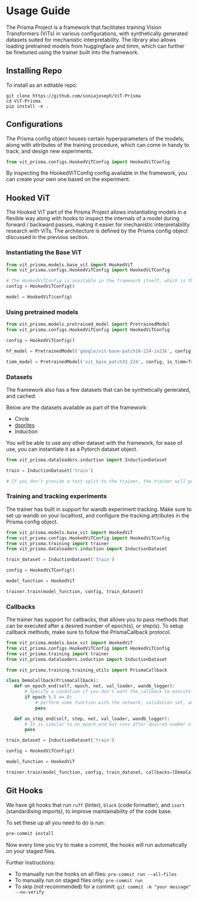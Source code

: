 # Usage Guide

The Prisma Project is a framework that facilitates training Vision Transformers (ViTs) in various configurations, with synthetically generated datasets suited for mechanistic interpretability. The library also allows loading pretrained models from huggingface and timm, which can further be finetuned using the trainer built into the framework.

## Installing Repo

To install as an editable repo:

```
git clone https://github.com/soniajoseph/ViT-Prisma
cd ViT-Prisma
pip install -e .
```

## Configurations 

The Prisma config object houses certain hyperparameters of the models, along with attributes of the training procedure, which can come in handy to track, and design new experiments. 

```python
from vit_prisma.configs.HookedViTConfig import HookedViTConfig
```
By inspecting the HookedViTConfig config available in the framework, you can create your own one based on the experiment.

## Hooked ViT

The Hooked ViT part of the Prisma Project allows instantiating models in a flexible way along with hooks to inspect the internals of a model during forward / backward passes, making it easier for mechanistic interpretability research with ViTs. The architecture is defined by the Prisma config object discussed in the previous section.

### Instantiating the Base ViT 

```python
from vit_prisma.models.base_vit import HookedViT
from vit_prisma.configs.HookedViTConfig import HookedViTConfig

# The HookedViTConfig is available in the framework itself, which is the base setup for any experiment, one can customize it as per the requirements of an experiment.
config = HookedViTConfig()

model = HookedViT(config)
```

### Using pretrained models

```python
from vit_prisma.models.pretrained_model import PretrainedModel
from vit_prisma.configs.HookedViTConfig import HookedViTConfig

config = HookedViTConfig()

hf_model = PretrainedModel('google/vit-base-patch16-224-in21k', config)

timm_model = PretrainedModel('vit_base_patch32_224', config, is_timm=True)
```

### Datasets

The framework also has a few datasets that can be synthetically generated, and cached. 

Below are the datasets available as part of the framework: 
 - Circle
 - [dsprites](https://github.com/google-deepmind/dsprites-dataset)
 - Induction

You will be able to use any other dataset with the framework, for ease of use, you can instantiate it as a Pytorch dataset object.

 ```python
 from vit_prisma.dataloaders.induction import InductionDataset

 train = InductionDataset('train')

 # If you don't provide a test split to the trainer, the trainer will perform the train/test split for you.
 ```

 ### Training and tracking experiments

 The trainer has built in support for wandb experiment tracking. Make sure to set up wandb on your localhost, and configure the tracking attributes in the Prisma config object.

 ```python
 from vit_prisma.models.base_vit import HookedViT
 from vit_prisma.configs.HookedViTConfig import HookedViTConfig
 from vit_prisma.training import trainer
 from vit_prisma.dataloaders.induction import InductionDataset

 train_dataset = InductionDataset('train')

 config = HookedViTConfig()

 model_function = HookedViT

 trainer.train(model_function, config, train_dataset)
 ```

 ### Callbacks

The trainer has support for callbacks, that allows you to pass methods that can be executed after a desired number of epoch(s), or step(s). To setup callback methods, make sure to follow the PrismaCallback protocol.

 ```python
 from vit_prisma.models.base_vit import HookedViT
 from vit_prisma.configs.HookedViTConfig import HookedViTConfig
 from vit_prisma.training import trainer
 from vit_prisma.dataloaders.induction import InductionDataset

 from vit_prisma.training.training_utils import PrismaCallback

 class DemoCallback(PrismaCallback):
    def on_epoch_end(self, epoch, net, val_loader, wandb_logger):
        # Specify a condition if you don't want the callback to execute after each epoch
        if epoch % 5 == 0: 
            # perform some function with the network, validation set, and log it if required.
            pass

    def on_step_end(self, step, net, val_loader, wandb_logger):
        # It is similar to on_epoch_end but runs after desired number of steps instead of epochs
        pass

 train_dataset = InductionDataset('train')

 config = HookedViTConfig()

 model_function = HookedViT

 trainer.train(model_function, config, train_dataset, callbacks=[DemoCallback()])
 ```

## Git Hooks

We have git hooks that run `ruff` (linter), `black` (code formatter), and `isort` (standardising imports), to improve maintainability of the code base.

To set these up all you need to do is run:

```bash
pre-commit install 
```

Now every time you try to make a commit, the hooks will run automatically on your staged files.

Further instructions:

* To manually run the hooks on all files: `pre-commit run --all-files`
* To manually run on staged files only: `pre-commit run`
* To skip (not recommended) for a commit: `git commit -m "your message" --no-verify`
